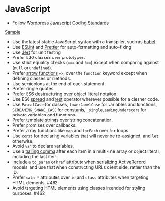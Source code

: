 # JavaScript

- Follow [Wordpress Javascript Coding Standards](https://developer.wordpress.org/coding-standards/wordpress-coding-standards/javascript/)

[Sample](sample.js)

- Use the latest stable JavaScript syntax with a transpiler, such as [babel].
- Use [ESLint] and [Prettier] for auto-formatting and auto-fixing
- Use [Jest] for unit testing
- Prefer ES6 classes over prototypes.
- Use strict equality checks (`===` and `!==`) except when comparing against
  (`null` or `undefined`).
- Prefer [arrow functions] `=>`, over the `function` keyword except when
  defining classes or methods.
- Use semicolons at the end of each statement.
- Prefer single quotes.
- Prefer ES6 [destructuring] over object literal notation.
- Use ES6 [spread] and [rest] operator wherever possible for a cleaner code.
- Use `PascalCase` for classes, `lowerCamelCase` for variables and functions,
  `SCREAMING_SNAKE_CASE` for constants, `_singleLeadingUnderscore` for private
  variables and functions.
- Prefer [template strings] over string concatenation.
- Prefer promises over callbacks.
- Prefer array functions like `map` and `forEach` over `for` loops.
- Use `const` for declaring variables that will never be re-assigned, and `let`
  otherwise.
- Avoid `var` to declare variables.
- Use a [trailing comma] after each item in a multi-line array or object
  literal, including the last item.
- Include a `to_param` or `href` attribute when serializing ActiveRecord models,
  and use that when constructing URLs client side, rather than the ID.
- Prefer `data-*` attributes over `id` and `class` attributes when targeting
  HTML elements. #462
- Avoid targeting HTML elements using classes intended for styling purposes.
  #462

[babel]: https://babeljs.io/
[eslint]: https://eslint.org/
[prettier]: https://prettier.io/
[jest]: /testing-jest/
[template strings]: https://developer.mozilla.org/en-US/docs/Web/JavaScript/Reference/template_strings
[arrow functions]: https://developer.mozilla.org/en-US/docs/Web/JavaScript/Reference/Functions/Arrow_functions
[destructuring]: https://developer.mozilla.org/en-US/docs/Web/JavaScript/Reference/Operators/Destructuring_assignment
[spread]: https://developer.mozilla.org/en-US/docs/Web/JavaScript/Reference/Operators/Spread_syntax
[rest]: https://developer.mozilla.org/en-US/docs/Web/JavaScript/Reference/Functions/rest_parameters
[trailing comma]: /javascript/sample.js#L11
